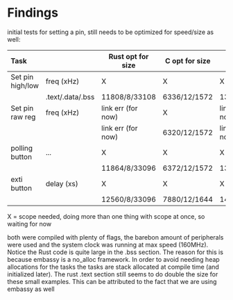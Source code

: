 # Findings

initial tests for setting a pin, still needs to be optimized for speed/size as well:

| Task             |                  | Rust opt for size  | C opt for size | Rust opt for speed | C opt for speed |
| :--------------- | ---------------- | ------------------ | -------------- | ------------------ | --------------- |
| Set pin high/low | freq (xHz)       | X                  | X              | X                  | X               |
|                  | .text/.data/.bss | 11808/8/33108      | 6336/12/1572   | 13376/8/33100      | 7048/12/1572    |
| Set pin raw reg  | freq (xHz)       | link err (for now) | X              | link err (for now) | X               |
|                  |                  | link err (for now) | 6320/12/1572   | link err (for now) | 7032/12/1572    |
| polling button   | ...              | X                  | X              | X                  | X               |
|                  |                  | 11864/8/33096      | 6372/12/1572   | 13432/8/33100      | 7096/12/1572    |
| exti button      | delay (xs)       | X                  | X              | X                  | X               |
|                  |                  | 12560/8/33096      | 7880/12/1644   | 14340/8/33100      | 8704/12/1644    |

X = scope needed, doing more than one thing with scope at once, so waiting for now

both were compiled with plenty of flags, the barebon amount of peripherals were used and the system clock was running at max speed (160MHz). Notice the Rust code is quite large in the .bss section. The reason for this is because embassy is a no_alloc framework. In order to avoid needing heap allocations for the tasks the tasks are stack allocated at compile time (and initialized later). The rust .text section still seems to do double the size for these small examples. This can be attributed to the fact that we are using embassy as well
